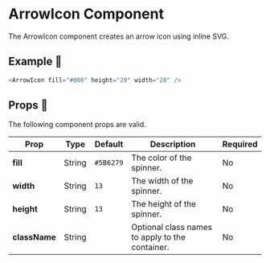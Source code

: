 # ArrowIcon Component

The ArrowIcon component creates an arrow icon using inline SVG.

## Example 🚀

```javascript
<ArrowIcon fill="#000" height="20" width="20" />
```

## Props 🔧

The following component props are valid.

| Prop          | Type   | Default   | Description                                     | Required |
| ------------- | ------ | --------- | ----------------------------------------------- | -------- |
| **fill**      | String | `#5B6279` | The color of the spinner.                       | No       |
| **width**     | String | `13`      | The width of the spinner.                       | No       |
| **height**    | String | `13`      | The height of the spinner.                      | No       |
| **className** | String |           | Optional class names to apply to the container. | No       |
